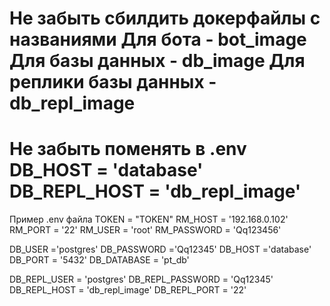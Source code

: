 Не забыть сбилдить докерфайлы с названиями
Для бота - bot_image
Для базы данных - db_image
Для реплики базы данных - db_repl_image
===================================================
Не забыть поменять в .env 
DB_HOST = 'database'
DB_REPL_HOST = 'db_repl_image'
==================================================
Пример .env файла
TOKEN = "TOKEN"
RM_HOST = '192.168.0.102'
RM_PORT = '22'
RM_USER = 'root'
RM_PASSWORD = 'Qq123456'

DB_USER ='postgres'
DB_PASSWORD ='Qq12345'
DB_HOST ='database'
DB_PORT = '5432'
DB_DATABASE = 'pt_db'

DB_REPL_USER = 'postgres'
DB_REPL_PASSWORD = 'Qq12345'
DB_REPL_HOST = 'db_repl_image'
DB_REPL_PORT = '22'

